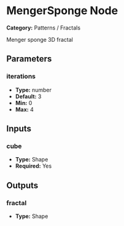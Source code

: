 
# MengerSponge Node

**Category:** Patterns / Fractals

Menger sponge 3D fractal

## Parameters


### iterations
- **Type:** number
- **Default:** 3
- **Min:** 0
- **Max:** 4



## Inputs


### cube
- **Type:** Shape
- **Required:** Yes



## Outputs


### fractal
- **Type:** Shape




